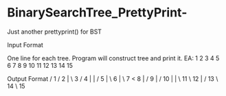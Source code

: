 # BinarySearchTree_PrettyPrint-
Just another prettyprint() for BST

Input Format 

One line for each tree. 
Program will construct tree and print it. 
EA: 1 2 3 4 5 6 7 8 9 10 11 12 13 14 15 

Output Format
       / 1
     / 2
    |  \ 3
   / 4
  | |  / 5
  |  \ 6
  |    \ 7
< 8
  |    / 9
  |  / 10
  | |  \ 11
   \ 12
    |  / 13
     \ 14
       \ 15
